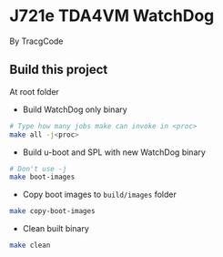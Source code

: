 # J721e TDA4VM WatchDog

By TracgCode

## Build this project

At root folder

* Build WatchDog only binary
```bash
# Type how many jobs make can invoke in <proc>
make all -j<proc>
```

* Build u-boot and SPL with new WatchDog binary
```bash
# Don't use -j
make boot-images
```

* Copy boot images to `build/images` folder
```bash
make copy-boot-images
```

* Clean built binary
```bash
make clean
```